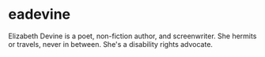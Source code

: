 # eadevine
Elizabeth Devine is a poet, non-fiction author, and screenwriter. She hermits or travels, never in between. She's a disability rights advocate.
